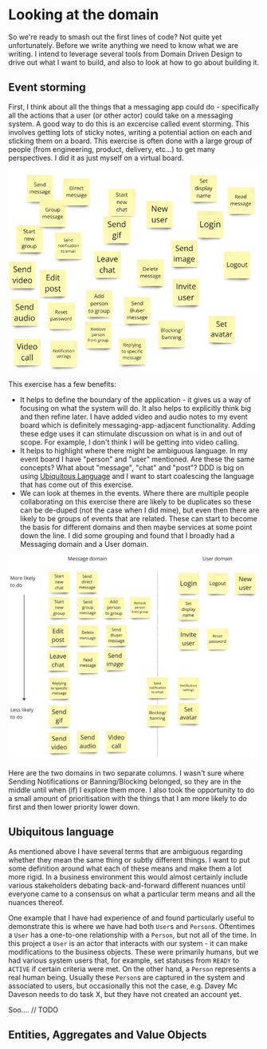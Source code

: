 # Looking at the domain

So we're ready to smash out the first lines of code? Not quite yet unfortunately. Before we write anything we need to know what we are writing. I intend to leverage several tools from Domain Driven Design to drive out what I want to build, and also to look at how to go about building it.

## Event storming

First, I think about all the things that a messaging app could do - specifically all the actions that a user (or other actor) could take on a messaging system. A good way to do this is an excercise called event storming. This involves getting lots of sticky notes, writing a potential action on each and sticking them on a board. This exercise is often done with a large group of people (from engineering, product, delivery, etc...) to get many perspectives. I did it as just myself on a virtual board.

![Event storming board](./images/03-eventStorming.png)

This exercise has a few benefits:

- It helps to define the boundary of the application - it gives us a way of focusing on what the system will do. It also helps to explicitly think big and then refine later. I have added video and audio notes to my event board which is definitely messaging-app-adjacent functionality. Adding these edge uses it can stimulate discussion on what is in and out of scope. For example, I don't think I will be getting into video calling.
- It helps to highlight where there might be ambiguous language. In my event board I have "person" and "user" mentioned. Are these the same concepts? What about "message", "chat" and "post"? DDD is big on using [Ubiquitous Language](https://martinfowler.com/bliki/UbiquitousLanguage.html) and I want to start coalescing the language that has come out of this exercise.
- We can look at themes in the events. Where there are multiple people collaborating on this exercise there are likely to be duplicates so these can be de-duped (not the case when I did mine), but even then there are likely to be groups of events that are related. These can start to become the basis for different domains and then maybe services at some point down the line. I did some grouping and found that I broadly had a Messaging domain and a User domain.

![Subdomains](./images/03-subdomains.png)

Here are the two domains in two separate columns. I wasn't sure where Sending Notifications or Banning/Blocking belonged, so they are in the middle until when (if) I explore them more. I also took the opportunity to do a small amount of prioritisation with the things that I am more likely to do first and then lower priority lower down.

## Ubiquitous language

As mentioned above I have several terms that are ambiguous regarding whether they mean the same thing or subtly different things. I want to put some definition around what each of these means and make them a lot more rigid. In a business environment this would almost certainly include various stakeholders debating back-and-forward different nuances until everyone came to a consensus on what a particular term means and all the nuances thereof.

One example that I have had experience of and found particularly useful to demonstrate this is where we have had both `User`s and `Person`s. Oftentimes a `User` has a one-to-one relationship with a `Person`, but not all of the time. In this project a `User` is an actor that interacts with our system - it can make modifications to the business objects. These were primarily humans, but we had various system users that, for example, set statuses from `READY` to `ACTIVE` if certain criteria were met. On the other hand, a `Person` represents a real human being. Usually these `Person`s are captured in the system and associated to users, but occasionally this not the case, e.g. Davey Mc Daveson needs to do task X, but they have not created an account yet.

Soo.... // TODO

## Entities, Aggregates and Value Objects
